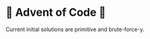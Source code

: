 # :christmas_tree: Advent of Code :gift:
Current initial solutions are primitive and brute-force-y.
